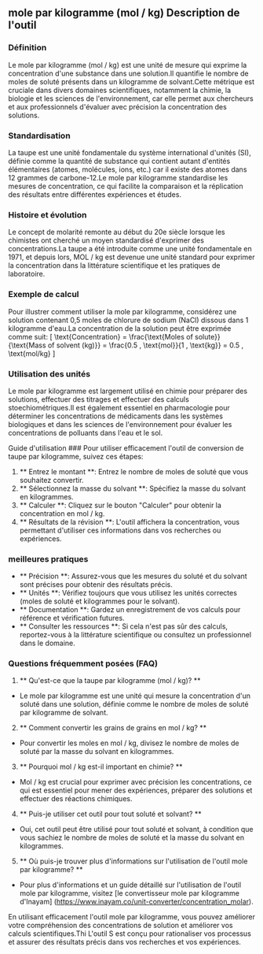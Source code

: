 ## mole par kilogramme (mol / kg) Description de l'outil

### Définition
Le mole par kilogramme (mol / kg) est une unité de mesure qui exprime la concentration d'une substance dans une solution.Il quantifie le nombre de moles de soluté présents dans un kilogramme de solvant.Cette métrique est cruciale dans divers domaines scientifiques, notamment la chimie, la biologie et les sciences de l'environnement, car elle permet aux chercheurs et aux professionnels d'évaluer avec précision la concentration des solutions.

### Standardisation
La taupe est une unité fondamentale du système international d'unités (SI), définie comme la quantité de substance qui contient autant d'entités élémentaires (atomes, molécules, ions, etc.) car il existe des atomes dans 12 grammes de carbone-12.Le mole par kilogramme standardise les mesures de concentration, ce qui facilite la comparaison et la réplication des résultats entre différentes expériences et études.

### Histoire et évolution
Le concept de molarité remonte au début du 20e siècle lorsque les chimistes ont cherché un moyen standardisé d'exprimer des concentrations.La taupe a été introduite comme une unité fondamentale en 1971, et depuis lors, MOL / kg est devenue une unité standard pour exprimer la concentration dans la littérature scientifique et les pratiques de laboratoire.

### Exemple de calcul
Pour illustrer comment utiliser la mole par kilogramme, considérez une solution contenant 0,5 moles de chlorure de sodium (NaCl) dissous dans 1 kilogramme d'eau.La concentration de la solution peut être exprimée comme suit:
\[ \text{Concentration} = \frac{\text{Moles of solute}}{\text{Mass of solvent (kg)}} = \frac{0.5 \, \text{mol}}{1 \, \text{kg}} = 0.5 \, \text{mol/kg} \]

### Utilisation des unités
Le mole par kilogramme est largement utilisé en chimie pour préparer des solutions, effectuer des titrages et effectuer des calculs stoechiométriques.Il est également essentiel en pharmacologie pour déterminer les concentrations de médicaments dans les systèmes biologiques et dans les sciences de l'environnement pour évaluer les concentrations de polluants dans l'eau et le sol.

Guide d'utilisation ###
Pour utiliser efficacement l'outil de conversion de taupe par kilogramme, suivez ces étapes:
1. ** Entrez le montant **: Entrez le nombre de moles de soluté que vous souhaitez convertir.
2. ** Sélectionnez la masse du solvant **: Spécifiez la masse du solvant en kilogrammes.
3. ** Calculer **: Cliquez sur le bouton "Calculer" pour obtenir la concentration en mol / kg.
4. ** Résultats de la révision **: L'outil affichera la concentration, vous permettant d'utiliser ces informations dans vos recherches ou expériences.

### meilleures pratiques
- ** Précision **: Assurez-vous que les mesures du soluté et du solvant sont précises pour obtenir des résultats précis.
- ** Unités **: Vérifiez toujours que vous utilisez les unités correctes (moles de soluté et kilogrammes pour le solvant).
- ** Documentation **: Gardez un enregistrement de vos calculs pour référence et vérification futures.
- ** Consulter les ressources **: Si cela n'est pas sûr des calculs, reportez-vous à la littérature scientifique ou consultez un professionnel dans le domaine.

### Questions fréquemment posées (FAQ)

1. ** Qu'est-ce que la taupe par kilogramme (mol / kg)? **
- Le mole par kilogramme est une unité qui mesure la concentration d'un soluté dans une solution, définie comme le nombre de moles de soluté par kilogramme de solvant.

2. ** Comment convertir les grains de grains en mol / kg? **
- Pour convertir les moles en mol / kg, divisez le nombre de moles de soluté par la masse du solvant en kilogrammes.

3. ** Pourquoi mol / kg est-il important en chimie? **
- Mol / kg est crucial pour exprimer avec précision les concentrations, ce qui est essentiel pour mener des expériences, préparer des solutions et effectuer des réactions chimiques.

4. ** Puis-je utiliser cet outil pour tout soluté et solvant? **
- Oui, cet outil peut être utilisé pour tout soluté et solvant, à condition que vous sachiez le nombre de moles de soluté et la masse du solvant en kilogrammes.

5. ** Où puis-je trouver plus d'informations sur l'utilisation de l'outil mole par kilogramme? **
- Pour plus d'informations et un guide détaillé sur l'utilisation de l'outil mole par kilogramme, visitez [le convertisseur mole par kilogramme d'Inayam] (https://www.inayam.co/unit-converter/concentration_molar).

En utilisant efficacement l'outil mole par kilogramme, vous pouvez améliorer votre compréhension des concentrations de solution et améliorer vos calculs scientifiques.Thi L'outil S est conçu pour rationaliser vos processus et assurer des résultats précis dans vos recherches et vos expériences.